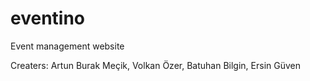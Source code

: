 # eventino
Event management website


Creaters:
Artun Burak Meçik,
Volkan Özer,
Batuhan Bilgin,
Ersin Güven
